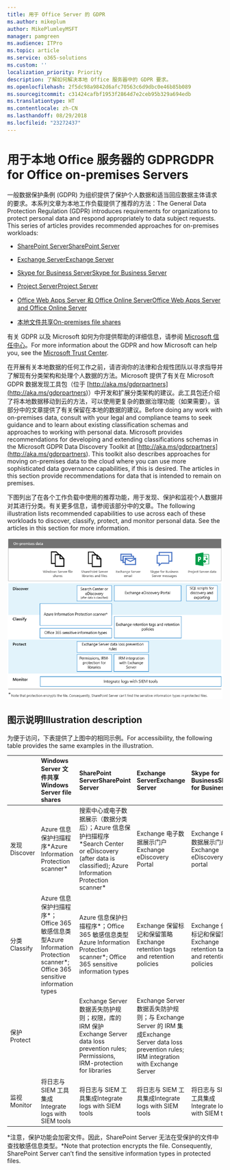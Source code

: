 ```yaml
---
title: 用于 Office Server 的 GDPR
ms.author: mikeplum
author: MikePlumleyMSFT
manager: pamgreen
ms.audience: ITPro
ms.topic: article
ms.service: o365-solutions
ms.custom: ''
localization_priority: Priority
description: 了解如何解决本地 Office 服务器中的 GDPR 要求。
ms.openlocfilehash: 2f5dc98a9842d6afc70563c6d9dbc0e46b85b089
ms.sourcegitcommit: c31424cafbf1953f2864d7e2ceb95b329a694edb
ms.translationtype: HT
ms.contentlocale: zh-CN
ms.lasthandoff: 08/29/2018
ms.locfileid: "23272437"
---
```

# <a name="gdpr-for-office-on-premises-servers"></a><span data-ttu-id="661ec-103">用于本地 Office 服务器的 GDPR</span><span class="sxs-lookup"><span data-stu-id="661ec-103">GDPR for Office on-premises Servers</span></span>

<span data-ttu-id="661ec-p101">一般数据保护条例 (GDPR) 为组织提供了保护个人数据和适当回应数据主体请求的要求。本系列文章为本地工作负载提供了推荐的方法：</span><span class="sxs-lookup"><span data-stu-id="661ec-p101">The General Data Protection Regulation (GDPR) introduces requirements for organizations to protect personal data and respond appropriately to data subject requests. This series of articles provides recommended approaches for on-premises workloads:</span></span>

-   [<span data-ttu-id="661ec-106">SharePoint Server</span><span class="sxs-lookup"><span data-stu-id="661ec-106">SharePoint Server</span></span>](gdpr-for-sharepoint-server.md)

-   [<span data-ttu-id="661ec-107">Exchange Server</span><span class="sxs-lookup"><span data-stu-id="661ec-107">Exchange Server</span></span>](gdpr-for-exchange-server.md)

-   [<span data-ttu-id="661ec-108">Skype for Business Server</span><span class="sxs-lookup"><span data-stu-id="661ec-108">Skype for Business Server</span></span>](gdpr-for-skype-for-business-server.md)

-   [<span data-ttu-id="661ec-109">Project Server</span><span class="sxs-lookup"><span data-stu-id="661ec-109">Project Server</span></span>](gdpr-for-project-server.md)

-   [<span data-ttu-id="661ec-110">Office Web Apps Server 和 Office Online Server</span><span class="sxs-lookup"><span data-stu-id="661ec-110">Office Web Apps Server and Office Online Server</span></span>](gdpr-for-office-online-server.md)

-   [<span data-ttu-id="661ec-111">本地文件共享</span><span class="sxs-lookup"><span data-stu-id="661ec-111">On-premises file shares</span></span>](gdpr-for-on-premises-file-shares.md)

<span data-ttu-id="661ec-112">有关 GDPR 以及 Microsoft 如何为你提供帮助的详细信息，请参阅 [Microsoft 信任中心](https://www.microsoft.com/zh-CN/TrustCenter/Privacy/gdpr/default.aspx)。</span><span class="sxs-lookup"><span data-stu-id="661ec-112">For more information about the GDPR and how Microsoft can help you, see the [Microsoft Trust Center](https://www.microsoft.com/zh-CN/TrustCenter/Privacy/gdpr/default.aspx).</span></span>

<span data-ttu-id="661ec-p102">在开展有关本地数据的任何工作之前，请咨询你的法律和合规性团队以寻求指导并了解现有分类架构和处理个人数据的方法。Microsoft 提供了有关在 Microsoft GDPR 数据发现工具包（位于 [http://aka.ms/gdprpartners](<http://aka.ms/gdprpartners>)）中开发和扩展分类架构的建议。此工具包还介绍了将本地数据移动到云的方法，可以使用更复杂的数据治理功能（如果需要）。该部分中的文章提供了有关保留在本地的数据的建议。</span><span class="sxs-lookup"><span data-stu-id="661ec-p102">Before doing any work with on-premises data, consult with your legal and compliance teams to seek guidance and to learn about existing classification schemas and approaches to working with personal data. Microsoft provides recommendations for developing and extending classifications schemas in the Microsoft GDPR Data Discovery Toolkit at [http://aka.ms/gdprpartners](<http://aka.ms/gdprpartners>). This toolkit also describes approaches for moving on-premises data to the cloud where you can use more sophisticated data governance capabilities, if this is desired. The articles in this section provide recommendations for data that is intended to remain on premises.</span></span>

<span data-ttu-id="661ec-p103">下图列出了在各个工作负载中使用的推荐功能，用于发现、保护和监视个人数据并对其进行分类。有关更多信息，请参阅该部分中的文章。</span><span class="sxs-lookup"><span data-stu-id="661ec-p103">The following illustration lists recommended capabilities to use across each of these workloads to discover, classify, protect, and monitor personal data. See the articles in this section for more information.</span></span>

![](media/gdpr-for-office-servers-image1.png)

## <a name="illustration-description"></a><span data-ttu-id="661ec-119">图示说明</span><span class="sxs-lookup"><span data-stu-id="661ec-119">Illustration description</span></span>

<span data-ttu-id="661ec-120">为便于访问，下表提供了上图中的相同示例。</span><span class="sxs-lookup"><span data-stu-id="661ec-120">For accessibility, the following table provides the same examples in the illustration.</span></span>

|             |<span data-ttu-id="661ec-121">Windows Server 文件共享</span><span class="sxs-lookup"><span data-stu-id="661ec-121">Windows Server file shares</span></span>|<span data-ttu-id="661ec-122">SharePoint Server</span><span class="sxs-lookup"><span data-stu-id="661ec-122">SharePoint Server</span></span>|<span data-ttu-id="661ec-123">Exchange Server</span><span class="sxs-lookup"><span data-stu-id="661ec-123">Exchange Server</span></span>|<span data-ttu-id="661ec-124">Skype for Business</span><span class="sxs-lookup"><span data-stu-id="661ec-124">Skype for Business</span></span>|<span data-ttu-id="661ec-125">Project Server</span><span class="sxs-lookup"><span data-stu-id="661ec-125">Project Server</span></span>|
|:------------|:-------------------------|:----------------|:--------------|:-----------------|:-------------|
|<span data-ttu-id="661ec-126">发现</span><span class="sxs-lookup"><span data-stu-id="661ec-126">Discover</span></span>|<span data-ttu-id="661ec-127">Azure 信息保护扫描程序\*</span><span class="sxs-lookup"><span data-stu-id="661ec-127">Azure Information Protection scanner\*</span></span>|<span data-ttu-id="661ec-128">搜索中心或电子数据展示（数据分类后）；Azure 信息保护扫描程序\*</span><span class="sxs-lookup"><span data-stu-id="661ec-128">Search Center or eDiscovery (after data is classified); Azure Information Protection scanner\*</span></span>|<span data-ttu-id="661ec-129">Exchange 电子数据展示门户</span><span class="sxs-lookup"><span data-stu-id="661ec-129">Exchange eDiscovery Portal</span></span>|<span data-ttu-id="661ec-130">Exchange 电子数据展示门户</span><span class="sxs-lookup"><span data-stu-id="661ec-130">Exchange eDiscovery portal</span></span>|<span data-ttu-id="661ec-131">用于发现和导出的 SQL 脚本</span><span class="sxs-lookup"><span data-stu-id="661ec-131">SQL scripts for discovery and exporting</span></span>|
|<span data-ttu-id="661ec-132">分类</span><span class="sxs-lookup"><span data-stu-id="661ec-132">Classify</span></span>|<span data-ttu-id="661ec-133">Azure 信息保护扫描程序\*；Office 365 敏感信息类型</span><span class="sxs-lookup"><span data-stu-id="661ec-133">Azure Information Protection scanner\*; Office 365 sensitive information types</span></span>|<span data-ttu-id="661ec-134">Azure 信息保护扫描程序\*；Office 365 敏感信息类型</span><span class="sxs-lookup"><span data-stu-id="661ec-134">Azure Information Protection scanner\*; Office 365 sensitive information types</span></span>|<span data-ttu-id="661ec-135">Exchange 保留标记和保留策略</span><span class="sxs-lookup"><span data-stu-id="661ec-135">Exchange retention tags and retention policies</span></span>|<span data-ttu-id="661ec-136">Exchange 保留标记和保留策略</span><span class="sxs-lookup"><span data-stu-id="661ec-136">Exchange retention tags and retention policies</span></span>||
|<span data-ttu-id="661ec-137">保护</span><span class="sxs-lookup"><span data-stu-id="661ec-137">Protect</span></span>||<span data-ttu-id="661ec-138">Exchange Server 数据丢失防护规则；权限，库的 IRM 保护</span><span class="sxs-lookup"><span data-stu-id="661ec-138">Exchange Server data loss prevention rules; Permissions, IRM-protection for libraries</span></span>|<span data-ttu-id="661ec-139">Exchange Server 数据丢失防护规则；与 Exchange Server 的 IRM 集成</span><span class="sxs-lookup"><span data-stu-id="661ec-139">Exchange Server data loss prevention rules; IRM integration with Exchange Server</span></span>|||
|<span data-ttu-id="661ec-140">监视</span><span class="sxs-lookup"><span data-stu-id="661ec-140">Monitor</span></span>|<span data-ttu-id="661ec-141">将日志与 SIEM 工具集成</span><span class="sxs-lookup"><span data-stu-id="661ec-141">Integrate logs with SIEM tools</span></span>|<span data-ttu-id="661ec-142">将日志与 SIEM 工具集成</span><span class="sxs-lookup"><span data-stu-id="661ec-142">Integrate logs with SIEM tools</span></span>|<span data-ttu-id="661ec-143">将日志与 SIEM 工具集成</span><span class="sxs-lookup"><span data-stu-id="661ec-143">Integrate logs with SIEM tools</span></span>|<span data-ttu-id="661ec-144">将日志与 SIEM 工具集成</span><span class="sxs-lookup"><span data-stu-id="661ec-144">Integrate logs with SIEM tools</span></span>|<span data-ttu-id="661ec-145">将日志与 SIEM 工具集成</span><span class="sxs-lookup"><span data-stu-id="661ec-145">Integrate logs with SIEM tools</span></span>|

<span data-ttu-id="661ec-p104">\*注意，保护功能会加密文件。因此，SharePoint Server 无法在受保护的文件中查找敏感信息类型。</span><span class="sxs-lookup"><span data-stu-id="661ec-p104">\*Note that protection encrypts the file. Consequently, SharePoint Server can’t find the sensitive information types in protected files.</span></span>
